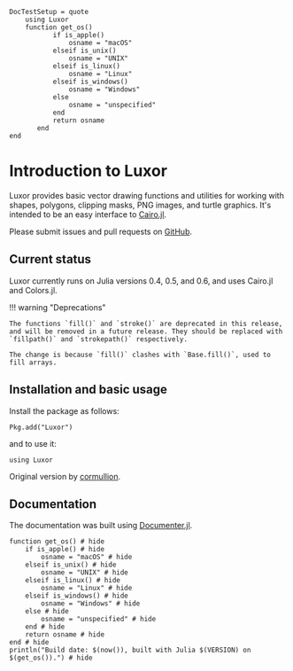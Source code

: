 ```@meta
DocTestSetup = quote
    using Luxor
    function get_os()
           if is_apple()
               osname = "macOS"
           elseif is_unix()
               osname = "UNIX"
           elseif is_linux()
               osname = "Linux"
           elseif is_windows()
               osname = "Windows"
           else
               osname = "unspecified"
           end
           return osname
       end
end
```

# Introduction to Luxor

Luxor provides basic vector drawing functions and utilities for working with shapes, polygons, clipping masks, PNG images, and turtle graphics. It's intended to be an easy interface to [Cairo.jl](https://github.com/JuliaLang/Cairo.jl).

Please submit issues and pull requests on [GitHub](https://github.com/JuliaGraphics/Luxor.jl).

## Current status

Luxor currently runs on Julia versions 0.4, 0.5, and 0.6, and uses Cairo.jl and Colors.jl.

!!! warning "Deprecations"

    The functions `fill()` and `stroke()` are deprecated in this release, and will be removed in a future release. They should be replaced with `fillpath()` and `strokepath()` respectively.

    The change is because `fill()` clashes with `Base.fill()`, used to fill arrays.

## Installation and basic usage

Install the package as follows:

```
Pkg.add("Luxor")
```

and to use it:

```
using Luxor
```

Original version by [cormullion](https://github.com/cormullion).

## Documentation

The documentation was built using [Documenter.jl](https://github.com/JuliaDocs).

```@example
function get_os() # hide
    if is_apple() # hide
        osname = "macOS" # hide
    elseif is_unix() # hide
        osname = "UNIX" # hide
    elseif is_linux() # hide
        osname = "Linux" # hide
    elseif is_windows() # hide
        osname = "Windows" # hide
    else # hide
        osname = "unspecified" # hide
    end # hide
    return osname # hide
end # hide
println("Build date: $(now()), built with Julia $(VERSION) on $(get_os()).") # hide
```
